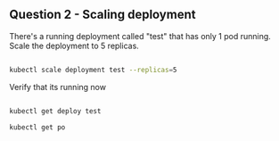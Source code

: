 ## Question 2 - Scaling deployment

There's a running deployment called "test" that has only 1 pod running. Scale the deployment to 5 replicas.

```sh

kubectl scale deployment test --replicas=5

```

Verify that its running now


```sh

kubectl get deploy test

kubectl get po

```